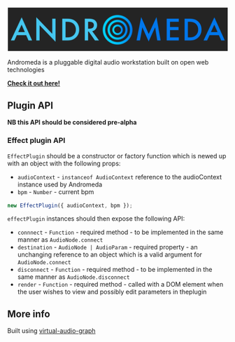 <img src="/src/assets/logo.svg" />

Andromeda is a pluggable digital audio workstation built on open web technologies

**[Check it out here!](https://andromeda.netlify.app)**

## Plugin API

**NB this API should be considered pre-alpha**

### Effect plugin API

`EffectPlugin` should be a constructor or factory function which is newed up with an object with the following props:

- `audioContext` - `instanceof AudioContext` reference to the audioContext instance used by Andromeda
- `bpm` - `Number` - current bpm

```javascript
new EffectPlugin({ audioContext, bpm });
```

`effectPlugin` instances should then expose the following API:

- `connnect` - `Function` - required method - to be implemented in the same manner as `AudioNode.connect`
- `destination` - `AudioNode | AudioParam` - required property - an unchanging reference to an object which is a valid argument for `AudioNode.connect`
- `disconnect` - `Function` - required method - to be implemented in the same manner as `AudioNode.disconnect`
- `render` - `Function` - required method - called with a DOM element when the user wishes to view and possibly edit parameters in theplugin

## More info

Built using [virtual-audio-graph](https://github.com/benji6/virtual-audio-graph)
